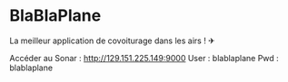 # BlaBlaPlane
La meilleur application de covoiturage dans les airs ! ✈

Accéder au Sonar : http://129.151.225.149:9000
  User : blablaplane
  Pwd  : blablaplane
